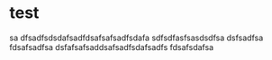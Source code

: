 # test
sa
dfsadfsdsdafsadfdsafsafsadfsdafa
sdfsdfasfsasdsdfsa
dsfsadfsa
fdsafsadfsa
dsfafsafsaddsafsadfsdafsadfs
fdsafsdafsa
